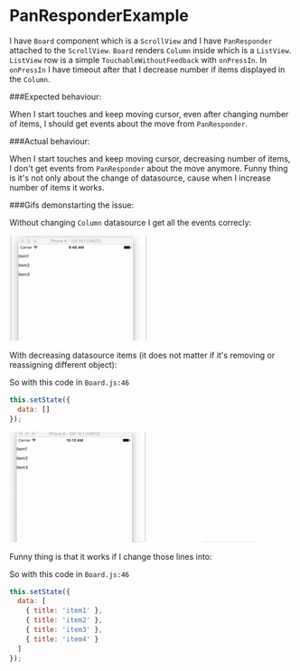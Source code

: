 # PanResponderExample

I have `Board` component which is a `ScrollView` and I have `PanResponder` attached to the `ScrollView`.
`Board` renders `Column` inside which is a `ListView`.
`ListView` row is a simple `TouchableWithoutFeedback` with `onPressIn`.
In `onPressIn` I have timeout after that I decrease number if items displayed in the `Column`.

###Expected behaviour:

When I start touches and keep moving cursor, even after changing number of items, I should get events about the move from `PanResponder`.

###Actual behaviour:

When I start touches and keep moving cursor, decreasing number of items, I don't get events from `PanResponder` about the move anymore.
Funny thing is it's not only about the change of datasource, cause when I increase number of items it works.

###Gifs demonstarting the issue:

Without changing `Column` datasource I get all the events correcly:

![Without](without-changing-data-source.gif)

With decreasing datasource items (it does not matter if it's removing or reassigning different object):

So with this code in `Board.js:46`
```js
this.setState({
  data: []
});
```

![With](with-changing-data-source.gif)

Funny thing is that it works if I change those lines into:

So with this code in `Board.js:46`
```js
this.setState({
  data: [
    { title: 'item1' },
    { title: 'item2' },
    { title: 'item3' },
    { title: 'item4' }
  ]
});
```
